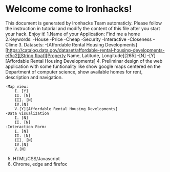 # Welcome come to Ironhacks!

This document is generated by Ironhacks Team automaticly. Please follow the instruction in tutorial and modify the content of this file after you start your hack. Enjoy it!
1.Name of your Application: Find me a home
2.Keywords:
	-House
	-Price
	-Cheap
	-Security
	-Interactive
	-Closeness
	-Clime
3. Datasets:
	-[Affordable Rental Housing Developments][https://catalog.data.gov/dataset/affordable-rental-housing-developments-ef5c2][String,float][Property Name, Latitude, Longitude][265]
	-[N]
	-[Y][Affordable Rental Housing Developments]
4. Preliminar design of the web application with some funtionality like show google maps centered en the Department of computer science, show available homes for rent, description and navigation.

	-Map view:
		I. [Y]
		II. [N]
		III. [N]
		IV.[N]
		V.[Y][Affordable Rental Housing Developments]
	-Data visualization
		I. [N]
		II. [N]
	-Interaction Form:
		I. [N]
		II. [N]
		III. [N]
		IV.[N]
		V.[N]
5. HTML/CSS/Javascript
6. Chrome, edge and firefox


